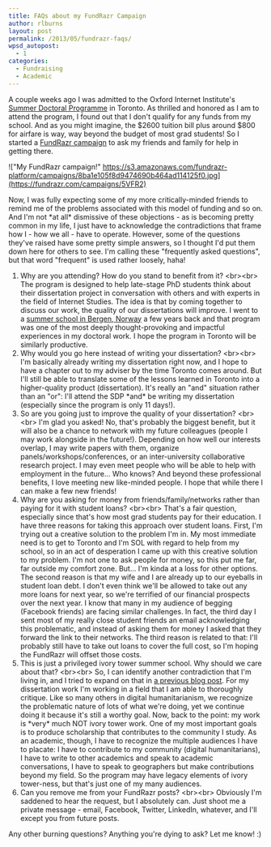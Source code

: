 ```yaml
---
title: FAQs about my FundRazr Campaign
author: rlburns
layout: post
permalink: /2013/05/fundrazr-faqs/
wpsd_autopost:
  - 1
categories:
  - Fundraising
  - Academic
---
```


A couple weeks ago I was admitted to the Oxford Internet Institute's [Summer Doctoral Programme][1] in Toronto. As thrilled and honored as I am to attend the program, I found out that I don't qualify for any funds from my school. And as you might imagine, the $2600 tuition bill plus around $800 for airfare is way, way beyond the budget of most grad students! So I started a [FundRazr campaign][2] to ask my friends and family for help in getting there. 

[1]: http://www.oii.ox.ac.uk/teaching/sdp/Y2013.cfm
[2]: https://fundrazr.com/campaigns/5VFR2

!["My FundRazr campaign!" https://s3.amazonaws.com/fundrazr-platform/campaigns/8ba1e105f8d9474690b464ad114125f0.jpg](https://fundrazr.com/campaigns/5VFR2)

Now, I was fully expecting some of my more critically-minded friends to remind me of the problems associated with this model of funding and so on. And I'm not \*at all\* dismissive of these objections - as is becoming pretty common in my life, I just have to acknowledge the contradictions that frame how I - how we all - have to operate. However, some of the questions they've raised have some pretty simple answers, so I thought I'd put them down here for others to see. I'm calling these "frequently asked questions", but that word "frequent" is used rather loosely, haha!

1. Why are you attending? How do you stand to benefit from it? \<br\>\<br\> The program is designed to help late-stage PhD students think about their dissertation project in conversation with others and with experts in the field of Internet Studies. The idea is that by coming together to discuss our work, the quality of our dissertations will improve. I went to a [summer school in Bergen, Norway][3] a few years back and that program was one of the most deeply thought-provoking and impactful experiences in my doctoral work. I hope the program in Toronto will be similarly productive.
2. Why would you go here instead of writing your dissertation? \<br\>\<br\> I'm basically already writing my dissertation right now, and I hope to have a chapter out to my adviser by the time Toronto comes around. But I'll still be able to translate some of the lessons learned in Toronto into a higher-quality product (dissertation). It's really an "and" situation rather than an "or": I'll attend the SDP \*and\* be writing my dissertation (especially since the program is only 11 days!).
3. So are you going just to improve the quality of your dissertation? \<br\>\<br\> I'm glad you asked! No, that's probably the biggest benefit, but it will also be a chance to network with my future colleagues (people I may work alongside in the future!). Depending on how well our interests overlap, I may write papers with them, organize panels/workshops/conferences, or an inter-university collaborative research project. I may even meet people who will be able to help with employment in the future... Who knows? And beyond these professional benefits, I love meeting new like-minded people. I hope that while there I can make a few new friends!
4. Why are you asking for money from friends/family/networks rather than paying for it with student loans? \<br\>\<br\> That's a fair question, especially since that's how most grad students pay for their education. I have three reasons for taking this approach over student loans. First, I'm trying out a creative solution to the problem I'm in. My most immediate need is to get to Toronto and I'm SOL with regard to help from my school, so in an act of desperation I came up with this creative solution to my problem. I'm not one to ask people for money, so this put me far, far outside my comfort zone. But... I'm kinda at a loss for other options. The second reason is that my wife and I are already up to our eyeballs in student loan debt. I don't even think we'll be allowed to take out any more loans for next year, so we're terrified of our financial prospects over the next year. I know that many in my audience of begging (Facebook friends) are facing similar challenges. In fact, the third day I sent most of my really close student friends an email acknowledging this problematic, and instead of asking them for money I asked that they forward the link to their networks. The third reason is related to that: I'll probably still have to take out loans to cover the full cost, so I'm hoping the FundRazr will offset those costs.
5. This is just a privileged ivory tower summer school. Why should we care about that? \<br\>\<br\> So, I can identify another contradiction that I'm living in, and I tried to expand on that in [a previous blog post][4]. For my dissertation work I'm working in a field that I am able to thoroughly critique. Like so many others in digital humanitarianism, we recognize the problematic nature of lots of what we're doing, yet we continue doing it because it's still a worthy goal. Now, back to the point: my work is \*very\* much NOT ivory tower work. One of my most important goals is to produce scholarship that contributes to the community I study. As an academic, though, I have to recognize the multiple audiences I have to placate: I have to contribute to my community (digital humanitarians), I have to write to other academics and speak to academic conversations, I have to speak to geographers but make contributions beyond my field. So the program may have legacy elements of ivory tower-ness, but that's just one of my many audiences. 
6. Can you remove me from your FundRazr posts? \<br\>\<br\> Obviously I'm saddened to hear the request, but I absolutely can. Just shoot me a private message - email, Facebook, Twitter, LinkedIn, whatever, and I'll except you from future posts.

[3]: http://www.uib.no/rs/bsrs
[4]: http://burnsr77.github.io/2013/03/critically-informed-humanitarianism/

Any other burning questions? Anything you're dying to ask? Let me know! :\)